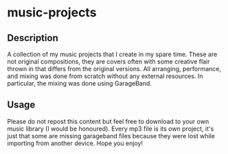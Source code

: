 # music-projects

## Description

A collection of my music projects that I create in my spare time. These are not original compositions, they are covers often with some creative flair thrown in that differs from the original versions. All arranging, performance, and mixing was done from scratch without any external resources. In particular, the mixing was done using GarageBand.

## Usage

Please do not repost this content but feel free to download to your own music library (I would be honoured). Every mp3 file is its own project, it's just that some are missing garageband files because they were lost while importing from another device. Hope you enjoy!
